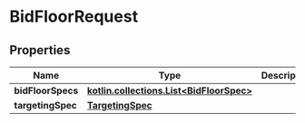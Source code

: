 
# BidFloorRequest

## Properties
| Name | Type | Description | Notes |
| ------------ | ------------- | ------------- | ------------- |
| **bidFloorSpecs** | [**kotlin.collections.List&lt;BidFloorSpec&gt;**](BidFloorSpec.md) |  |  |
| **targetingSpec** | [**TargetingSpec**](TargetingSpec.md) |  |  [optional] |



